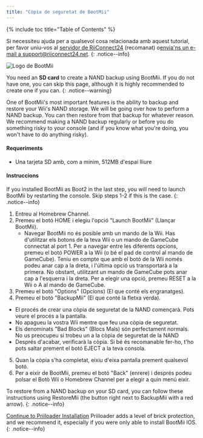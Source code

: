 ```yaml
---
title: "Còpia de seguretat de BootMii"
---
```


{% include toc title="Table of Contents" %}

Si necessiteu ajuda per a qualsevol cosa relacionada amb aquest tutorial, per favor uniu-vos al [servidor de RiiConnect24](https://discord.gg/b4Y7jfD) (recomanat) o[envia'ns un e-mail a support@riiconnect24.net](mailto:support@riiconnect24.net).
{: .notice--info}

![Logo de BootMii
](/images/bootmii.png)

You need an **SD card** to create a NAND backup using BootMii. If you do not have one, you can skip this page, although it is highly recommended to create one if you can.
{: .notice--warning}

One of BootMii's most important features is the ability to backup and restore your Wii's NAND storage. We will be going over how to perform a NAND backup. You can then restore from that backup for whatever reason. We recommend making a NAND backup regularly or before you do something risky to your console (and if you know what you're doing, you won't have to do anything risky).

#### Requeriments
* Una tarjeta SD amb, com a mínim, 512MB d'espai lliure

#### Instruccions
If you installed BootMii as Boot2 in the last step, you will need to launch BootMii by restarting the console. Skip steps 1-2 if this is the case.
{: .notice--info}
1. Entreu al Homebrew Channel.
2. Premeu el botó HOME i elegiu l'opció "Launch BootMii" (Llançar BootMii).
   - Navegar BootMii no és posible amb un mando de la Wii. Has d'utilitzar els botons de la teva Wii o un mando de GameCube connectat al port 1. Per a navegar entre les diferents opcions, premeu el botó POWER a la Wii (o bé el pad de control al mando de GameCube). Teniu en compte que amb el botó de la Wii només podeu anar cap a la dreta, i l'última opció us transportarà a la primera. No obstant, utilitzant un mando de GameCube pots anar cap a l'esquerra i la dreta. Per a elegir una opció, premeu RESET a la Wii o A al mando de GameCube.
3. Premeu el botó "Options" (Opcions) (El que conté els engranatges).
4. Premeu el botó "BackupMii" (El que conté la fletxa verda).
- El procés de crear una còpia de seguretat de la NAND començarà. Pots veure el procés a la pantalla.
- No apagueu la vostra Wii mentre que feu una còpia de seguretat.
- Els denominats "Bad Blocks" (Blocs Mals) són perfectament normals. No us preocupeu si trobeu un a la còpia de seguretat de la NAND
- Després d'acabar, verificarà la còpia. Si bé és recomanable fer-ho, t'ho pots saltar prement el botó EJECT a la teva consola.
5. Quan la còpia s'ha completat, eixiu d'eixa pantalla prement qualsevol botó.
6. Per a eixir de BootMii, premeu el botó "Back" (enrere) i després podeu polsar el Botò Wii o Homebrew Channel per a elegir a quin menú eixir.

To restore from a NAND backup on your SD card, you can follow these instructions using RestoreMii (the button right next to BackupMii with a red arrow).
{: .notice--info}

[Continue to Priiloader Installation](priiloader) Priiloader adds a level of brick protection, and we recommend it, especially if you were only able to install BootMii IOS.
{: .notice--info}
